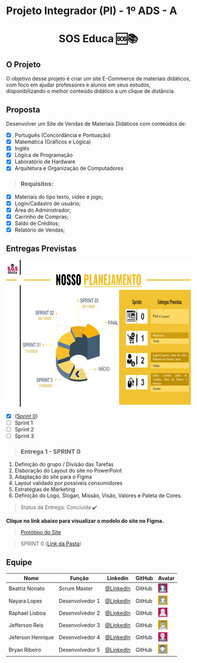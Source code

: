 # Projeto Integrador (PI) - 1º ADS - A


<h1 align="center"> SOS Educa  🆘📚 </h1>


## O Projeto
O objetivo desse projeto é criar um site E-Commerce de materiais didáticos, com foco em ajudar professores e alunos em seus estudos, disponibilizando o melhor conteúdo didático a um clique de distância.

## Proposta
Desenvolver um Site de Vendas de Materiais Didáticos com conteúdos de:

- [x] Português (Concordância e Pontuação)
- [x] Matemática (Gráficos e Lógica)
- [x] Inglês
- [x] Lógica de Programação
- [x] Laboratório de Hardware
- [x] Arquitetura e Organização de Computadores

>### Requisitos:

- [x]  Materiais do tipo texto, vídeo e jogo;
- [x]  Login/Cadastro de usuário;
- [x]  Área do Administrador;
- [x]  Carrinho de Compras;
- [x]  Saldo de Créditos;
- [x]  Relatório de Vendas;

## Entregas Previstas

<img src = "/Sprint_0/Planejamento.png" width="650" height="400" />

- [x] ([Sprint 0](https://github.com/Grupo-1-2020-PI-FATEC-ADS/SOS-EDUCA/tree/master/Sprint_0))
- [ ] Sprint 1
- [ ] Sprint 2
- [ ] Sprint 3

>### Entrega 1 - SPRINT 0

1. Definição do grupo / Divisão das Tarefas
2. Elaboração do Layout do site no PowerPoint
3. Adaptação do site para o Figma
4. Layout validado por possíveis consumidores
5. Estratégias de Marketing
6. Definição do Logo, Slogan, Missão, Visão, Valores e Paleta de Cores.

> Status da Entrega: Concluída :heavy_check_mark:

**Clique no link abaixo para visualizar o modelo do site no Figma.**  
> [Protótipo do Site](https://www.figma.com/proto/IxIHeo1bBkB5B3z1DoVQIN/PI-Fatec?node-id=1%3A7&scaling=scale-down-width&hide-ui=1)

> SPRINT 0 ([Link da Pasta](https://github.com/Grupo-1-2020-PI-FATEC-ADS/SOS-EDUCA/tree/master/Sprint_0))

## Equipe

|Nome|Função|Linkedin|GitHub|Avatar|
| -------- |-------- |-------- |-------- |-------- |
|Beatriz Nonato|Scrum Master|[@LinkedIn](https://www.linkedin.com/in/beatriz-nonato-aa11017a/)|GitHub|<img src = "/Sprint_0/Beatriz.png" width="25" height="25" />|
|Nayara Lopes|Desenvolvedor 1| [@LinkedIn](https://www.linkedin.com/in/nayara-suelen-382420137/)|GitHub|<img src = "/Sprint_0/Nayara.png" width="25" height="25" />|
|Raphael Lisboa|Desenvolvedor 2| [@LinkedIn](https://www.linkedin.com/in/raphael-lisboa-7b3597187/)|GitHub|<img src = "/Sprint_0/Raphael.png" width="25" height="25" />|
|Jefferson Reis|Desenvolvedor 3|[@LinkedIn](https://www.linkedin.com/in/jefferson-silva-94b94218)|GitHub|<img src = "/Sprint_0/jefferson.png" width="25" height="25" />|
|Jeferson Henrique|Desenvolvedor 4|[@LinkedIn](https://www.linkedin.com/in/jeferson-silva-249884149/)|GitHub|<img src = "/Sprint_0/Jeferson.png" width="25" height="25" />|
|Bryan Ribeiro|Desenvolvedor 5|[@LinkedIn](https://www.linkedin.com/in/bryanrribeiro/)|GitHub|<img src = "/Sprint_0/Bryan.png" width="25" height="25" />|

